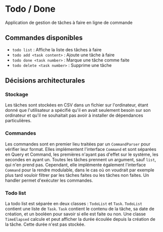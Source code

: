 # Todo / Done

Application de gestion de tâches à faire en ligne de commande

## Commandes disponibles
- `todo list` : Affiche la liste des tâches à faire
- `todo add <task content>` : Ajoute une tâche à faire
- `todo done <task number>` : Marque une tâche comme faite
- `todo delete <task number>` : Supprime une tâche

## Décisions architecturales

### Stockage
Les tâches sont stockées en CSV dans un fichier sur l'ordinateur, étant donné que l'utilisateur a spécifié qu'il en avait seulement besoin sur son ordinateur et qu'il ne souhaitait pas avoir à installer de dépendances particulières.

### Commandes
Les commandes sont en premier lieu traitées par un `CommandParser` pour vérifier leur format.
Elles implémentent l'interface `Command` et sont séparées en Query et Command, les premières n'ayant pas d'effet sur le système, les secondes en ayant un.
Toutes les tâches prennent un argument, sauf `list`, qui n'en prend pas. Cependant, elle implémente également l'interface `Command` pour la rendre modulable, dans le cas où on voudrait par exemple plus tard vouloir filtrer par les tâches faites ou les tâches non faites.
Un handler permet d'exécuter les commandes.


### Todo list
La todo list est séparée en deux classes : `TodoList` et `Task`. 
`TodoList` contient une liste de `Task`.
`Task` contient le contenu de la tâche, sa date de création, et un booléen pour savoir si elle est faite ou non.
Une classe `TimeElapsed` calcule et peut afficher la durée écoulée depuis la création de la tâche. Cette durée n'est pas stockée.
